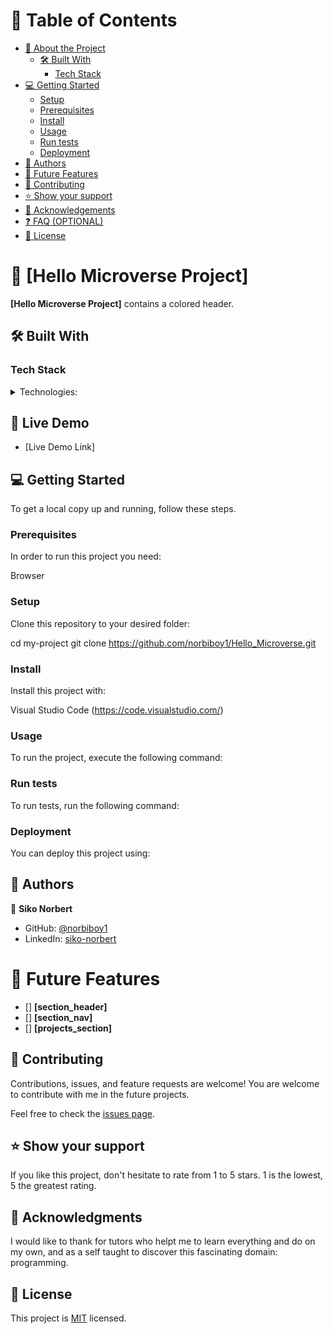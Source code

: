 <a name="readme-top"></a>

# 📗 Table of Contents

- [📖 About the Project](#about-project)
  - [🛠 Built With](#built-with)
    - [Tech Stack](#tech-stack)
- [💻 Getting Started](#getting-started)
  - [Setup](#setup)
  - [Prerequisites](#prerequisites)
  - [Install](#install)
  - [Usage](#usage)
  - [Run tests](#run-tests)
  - [Deployment](#deployment)
- [👥 Authors](#authors)
- [🔭 Future Features](#future-features)
- [🤝 Contributing](#contributing)
- [⭐️ Show your support](#support)
- [🙏 Acknowledgements](#acknowledgements)
- [❓ FAQ (OPTIONAL)](#faq)
- [📝 License](#license)

# 📖 [Hello Microverse Project] <a name="about-project"></a>

**[Hello Microverse Project]** contains a colored header.

## 🛠 Built With <a name="built-with"></a>

### Tech Stack <a name="tech-stack"></a>

<details>
  <summary>Technologies:</summary>
    <ul>
        <li>HTML5</li>
        <li>CSS3</li>
    </ul>
</details>

## 🚀 Live Demo <a name="live-demo"></a>

- [Live Demo Link]

## 💻 Getting Started <a name="getting-started"></a>

To get a local copy up and running, follow these steps.

### Prerequisites

In order to run this project you need:

Browser

### Setup

Clone this repository to your desired folder:

cd my-project
git clone https://github.com/norbiboy1/Hello_Microverse.git

### Install

Install this project with:

Visual Studio Code (https://code.visualstudio.com/)

### Usage

To run the project, execute the following command:

### Run tests

To run tests, run the following command:

### Deployment

You can deploy this project using:

## 👥 Authors <a name="authors"></a>

👤 **Siko Norbert**

- GitHub: [@norbiboy1](https://github.com/norbiboy1/)
- LinkedIn: [siko-norbert](https://www.linkedin.com/in/siko-norbert/)

# 🔭 Future Features

- [] **[section_header]**
- [] **[section_nav]**
- [] **[projects_section]**

## 🤝 Contributing <a name="contributing"></a>

Contributions, issues, and feature requests are welcome!
You are welcome to contribute with me in the future projects.

Feel free to check the [issues page](../../issues/).

## ⭐️ Show your support <a name="support"></a>

If you like this project, don't hesitate to rate from 1 to 5 stars. 1 is the lowest, 5 the greatest rating.

## 🙏 Acknowledgments <a name="acknowledgements"></a>

I would like to thank for tutors who helpt me to learn everything and do on my own, and as a self taught to discover this fascinating domain: programming.

## 📝 License <a name="license"></a>

This project is [MIT](./LICENSE) licensed.
